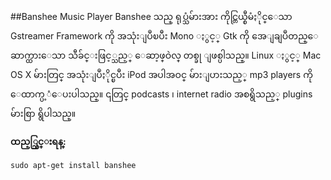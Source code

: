 ##Banshee Music Player
Banshee သည္ ရုပ္သံမ်ားအား ကိုင္တြယ္စီမံႏိုင္ေသာ Gstreamer Framework ကို အသုံးျပဳၿပီး Mono ႏွင့္ Gtk ကို အေျချပဳတည္ေဆာက္ထားေသာ သီခ်င္းဖြင့္သည့္ ေဆာ့ဖ္ဝဲလ္ တစ္ခု ျဖစ္ပါသည္။  Linux ႏွင့္ Mac OS X မ်ားတြင္ အသုံးျပဳႏိုင္ၿပီး iPod အပါအဝင္ မ်ားျပားသည့္ mp3 players ကို ေထာက္ပ့ံေပးပါသည္။ ၎တြင္ podcasts ၊ internet radio  အစရွိသည့္ plugins မ်ားစြာ ရွိပါသည္။

**ထည့္သြင္းရန္:**

	sudo apt-get install banshee
